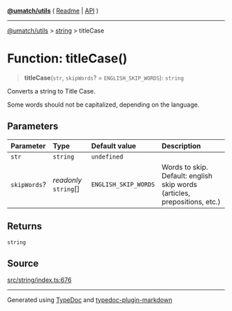 [**@umatch/utils**](../../README.md) ( [Readme](../../README.md) \| [API](../../API.md) )

---

[@umatch/utils](../../API.md) > [string](../README.md) > titleCase

# Function: titleCase()

> **titleCase**(`str`, `skipWords`? = `ENGLISH_SKIP_WORDS`): `string`

Converts a string to Title Case.

Some words should not be capitalized, depending on the language.

## Parameters

| Parameter    | Type                  | Default value        | Description                                                               |
| :----------- | :-------------------- | :------------------- | :------------------------------------------------------------------------ |
| `str`        | `string`              | `undefined`          |                                                                           |
| `skipWords`? | _readonly_ `string`[] | `ENGLISH_SKIP_WORDS` | Words to skip. Default: english skip words (articles, prepositions, etc.) |

## Returns

`string`

## Source

[src/string/index.ts:676](https://github.com/umatch-oficial/utils/blob/a9008ad/src/string/index.ts#L676)

---

Generated using [TypeDoc](https://typedoc.org/) and [typedoc-plugin-markdown](https://www.npmjs.com/package/typedoc-plugin-markdown)
